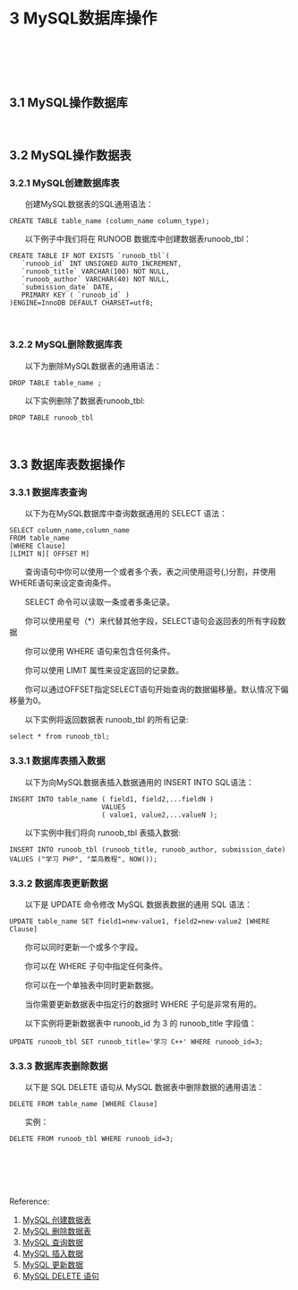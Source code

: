 # 3 MySQL数据库操作

<br>
<br>
<br>
<br>

## 3.1 MySQL操作数据库

<br>

## 3.2 MySQL操作数据表

### 3.2.1 MySQL创建数据库表

&emsp;&emsp;创建MySQL数据表的SQL通用语法：

```
CREATE TABLE table_name (column_name column_type);
```

&emsp;&emsp;以下例子中我们将在 RUNOOB 数据库中创建数据表runoob_tbl：

```
CREATE TABLE IF NOT EXISTS `runoob_tbl`(
   `runoob_id` INT UNSIGNED AUTO_INCREMENT,
   `runoob_title` VARCHAR(100) NOT NULL,
   `runoob_author` VARCHAR(40) NOT NULL,
   `submission_date` DATE,
   PRIMARY KEY ( `runoob_id` )
)ENGINE=InnoDB DEFAULT CHARSET=utf8;
```
<br>

### 3.2.2 MySQL删除数据库表

&emsp;&emsp;以下为删除MySQL数据表的通用语法：

```
DROP TABLE table_name ;
```

&emsp;&emsp;以下实例删除了数据表runoob_tbl:

```
DROP TABLE runoob_tbl
```

<br>

## 3.3 数据库表数据操作

### 3.3.1 数据库表查询

&emsp;&emsp;以下为在MySQL数据库中查询数据通用的 SELECT 语法：

```
SELECT column_name,column_name
FROM table_name
[WHERE Clause]
[LIMIT N][ OFFSET M]
```

&emsp;&emsp;查询语句中你可以使用一个或者多个表，表之间使用逗号(,)分割，并使用WHERE语句来设定查询条件。

&emsp;&emsp;SELECT 命令可以读取一条或者多条记录。

&emsp;&emsp;你可以使用星号（*）来代替其他字段，SELECT语句会返回表的所有字段数据

&emsp;&emsp;你可以使用 WHERE 语句来包含任何条件。

&emsp;&emsp;你可以使用 LIMIT 属性来设定返回的记录数。

&emsp;&emsp;你可以通过OFFSET指定SELECT语句开始查询的数据偏移量。默认情况下偏移量为0。

&emsp;&emsp;以下实例将返回数据表 runoob_tbl 的所有记录:

```
select * from runoob_tbl;
```

### 3.3.1 数据库表插入数据

&emsp;&emsp;以下为向MySQL数据表插入数据通用的 INSERT INTO SQL语法：

```
INSERT INTO table_name ( field1, field2,...fieldN )
                       VALUES
                       ( value1, value2,...valueN );
```
&emsp;&emsp;以下实例中我们将向 runoob_tbl 表插入数据:

```
INSERT INTO runoob_tbl (runoob_title, runoob_author, submission_date) VALUES ("学习 PHP", "菜鸟教程", NOW());
```

### 3.3.2 数据库表更新数据

&emsp;&emsp;以下是 UPDATE 命令修改 MySQL 数据表数据的通用 SQL 语法：

```
UPDATE table_name SET field1=new-value1, field2=new-value2 [WHERE Clause]
```

&emsp;&emsp;你可以同时更新一个或多个字段。

&emsp;&emsp;你可以在 WHERE 子句中指定任何条件。

&emsp;&emsp;你可以在一个单独表中同时更新数据。

&emsp;&emsp;当你需要更新数据表中指定行的数据时 WHERE 子句是非常有用的。

&emsp;&emsp;以下实例将更新数据表中 runoob_id 为 3 的 runoob_title 字段值：

```
UPDATE runoob_tbl SET runoob_title='学习 C++' WHERE runoob_id=3;
```

### 3.3.3 数据库表删除数据

&emsp;&emsp;以下是 SQL DELETE 语句从 MySQL 数据表中删除数据的通用语法：

```
DELETE FROM table_name [WHERE Clause]
```

&emsp;&emsp;实例：

```
DELETE FROM runoob_tbl WHERE runoob_id=3;
```

<br>
<br>
<br>
<br>





Reference:
1. [MySQL 创建数据表](http://www.runoob.com/mysql/mysql-create-tables.html)
2. [MySQL 删除数据表](http://www.runoob.com/mysql/mysql-drop-tables.html)
3. [MySQL 查询数据](http://www.runoob.com/mysql/mysql-select-query.html)
4. [MySQL 插入数据](http://www.runoob.com/mysql/mysql-insert-query.html)
5. [MySQL 更新数据](http://www.runoob.com/mysql/mysql-update-query.html)
6. [MySQL DELETE 语句](http://www.runoob.com/mysql/mysql-delete-query.html)
